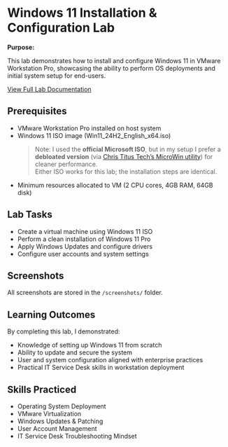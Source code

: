 # Windows 11 Installation & Configuration Lab

**Purpose:**  

This lab demonstrates how to install and configure Windows 11 in VMware Workstation Pro, showcasing the ability to 
perform OS deployments and initial system setup for end-users.

[View Full Lab Documentation](./Windows11_Install_Lab.md)

## Prerequisites

- VMware Workstation Pro installed on host system
- Windows 11 ISO image (Win11_24H2_English_x64.iso)  
  > Note: I used the **official Microsoft ISO**, but in my setup I prefer a **debloated version** (via [Chris Titus Tech’s MicroWin utility](https://github.com/ChrisTitusTech/winutil)) for cleaner performance.  
  > Either ISO works for this lab; the installation steps are identical.
- Minimum resources allocated to VM (2 CPU cores, 4GB RAM, 64GB disk)

## Lab Tasks

- Create a virtual machine using Windows 11 ISO
- Perform a clean installation of Windows 11 Pro
- Apply Windows Updates and configure drivers
- Configure user accounts and system settings

## Screenshots
All screenshots are stored in the `/screenshots/` folder.

## Learning Outcomes

By completing this lab, I demonstrated:
- Knowledge of setting up Windows 11 from scratch
- Ability to update and secure the system
- User and system configuration aligned with enterprise practices
- Practical IT Service Desk skills in workstation deployment

## Skills Practiced

- Operating System Deployment  
- VMware Virtualization  
- Windows Updates & Patching  
- User Account Management  
- IT Service Desk Troubleshooting Mindset  
